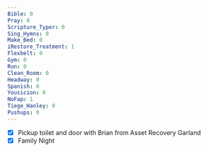 ```yaml
---
Bible: 0
Pray: 0
Scripture_Typer: 0
Sing_Hymns: 0
Make_Bed: 0
iRestore_Treatment: 1
Flexbelt: 0
Gym: 0
Run: 0
Clean_Room: 0
Headway: 0
Spanish: 0
Yousicion: 0
NoFap: 1
Tiege_Hanley: 0
Pushups: 0
---
```


- [x] Pickup toilet and door with Brian from Asset Recovery Garland
- [x] Family Night